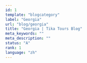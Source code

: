 ```yaml
---
id: 1
template: "blogcategory"
label: "Georgia"
url: "blog/georgia"
title: "Georgia | Tika Tours Blog"
meta_keywords: ""
meta_description: ""
status: "A"
rank: 1
language: "zh"
---
```

